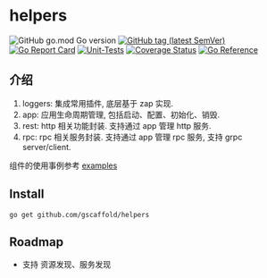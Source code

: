 # helpers
![GitHub go.mod Go version](https://img.shields.io/github/go-mod/go-version/gscaffold/helpers?style=flat-square)
[![GitHub tag (latest SemVer)](https://img.shields.io/github/tag/gscaffold/helpers)](https://github.com/gscaffold/helpers)
[![Go Report Card](https://goreportcard.com/badge/github.com/gscaffold/helpers)](https://goreportcard.com/report/github.com/gscaffold/helpers)
[![Unit-Tests](https://github.com/gscaffold/helpers/workflows/Go/badge.svg)](https://github.com/gscaffold/helpers/actions)
[![Coverage Status](https://coveralls.io/repos/github/gscaffold/helpers/badge.svg?branch=main)](https://coveralls.io/github/gscaffold/helpers?branch=main)
[![Go Reference](https://pkg.go.dev/badge/github.com/gscaffold/helpers.svg)](https://pkg.go.dev/github.com/gscaffold/helpers)

## 介绍
1. loggers: 集成常用插件, 底层基于 zap 实现.
2. app: 应用生命周期管理, 包括启动、配置、初始化、销毁.
3. rest: http 相关功能封装. 支持通过 app 管理 http 服务.
4. rpc: rpc 相关服务封装. 支持通过 app 管理 rpc 服务, 支持 grpc server/client.

组件的使用事例参考 [examples](./examples)

## Install
```shell
go get github.com/gscaffold/helpers
```

## Roadmap
- 支持 资源发现、服务发现
